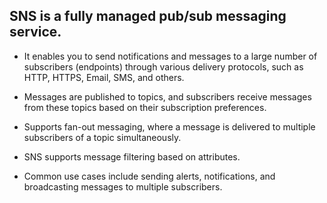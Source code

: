 ## SNS is a fully managed pub/sub messaging service.

- It enables you to send notifications and messages to a large number of subscribers (endpoints) through various delivery protocols, such as HTTP, HTTPS, Email, SMS, and others.

- Messages are published to topics, and subscribers receive messages from these topics based on their subscription preferences.

- Supports fan-out messaging, where a message is delivered to multiple subscribers of a topic simultaneously.

- SNS supports message filtering based on attributes.

- Common use cases include sending alerts, notifications, and broadcasting messages to multiple subscribers.